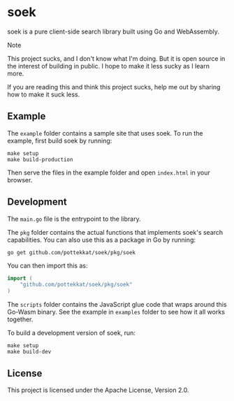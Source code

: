 # soek

soek is a pure client-side search library built using Go and WebAssembly.

> [!NOTE]  
> This project sucks, and I don't know what I'm doing. But it is open source in the interest of building in public. I hope to make it less sucky as I learn more.
> 
> If you are reading this and think this project sucks, help me out by sharing how to make it suck less.

## Example

The `example` folder contains a sample site that uses soek. To run the example, first build soek by running:

```shell
make setup
make build-production
```

Then serve the files in the example folder and open `index.html` in your browser.

## Development

The `main.go` file is the entrypoint to the library.

The `pkg` folder contains the actual functions that implements soek's search capabilities. You can also use this as a package in Go by running:

```shell
go get github.com/pottekkat/soek/pkg/soek
```

You can then import this as:

```go
import (
	"github.com/pottekkat/soek/pkg/soek"
)
```

The `scripts` folder contains the JavaScript glue code that wraps around this Go-Wasm binary. See the example in `examples` folder to see how it all works together.

To build a development version of soek, run:

```shell
make setup
make build-dev
```

## License

This project is licensed under the Apache License, Version 2.0.
